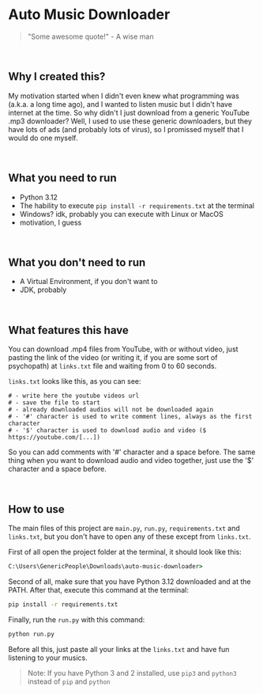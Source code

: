 # Auto Music Downloader

> "Some awesome quote!" - A wise man

<br>

## Why I created this?
My motivation started when I didn't even knew what programming was (a.k.a. a long time ago), and I wanted to listen music but I didn't have internet at the time. So why didn't I just download from a generic YouTube .mp3 downloader? Well, I used to use these generic downloaders, but they have lots of ads (and probably lots of virus), so I promissed myself that I would do one myself.

<br>

## What you need to run
- Python 3.12
- The hability to execute `pip install -r requirements.txt` at the terminal
- Windows? idk, probably you can execute with Linux or MacOS
- motivation, I guess

<br>

## What you don't need to run
- A Virtual Environment, if you don't want to
- JDK, probably

<br>

## What features this have
You can download .mp4 files from YouTube, with or without video, just pasting the link of the video (or writing it, if you are some sort of psychopath) at `links.txt` file and waiting from 0 to 60 seconds.

`links.txt` looks like this, as you can see:
```text
# - write here the youtube videos url
# - save the file to start
# - already downloaded audios will not be downloaded again
# - '#' character is used to write comment lines, always as the first character
# - '$' character is used to download audio and video ($ https://youtube.com/[...])
```
So you can add comments with '#' character and a space before. The same thing when you want to download audio and video together, just use the '$' character and a space before.

<br>

## How to use
The main files of this project are `main.py`, `run.py`, `requirements.txt` and `links.txt`, but you don't have to open any of these except from `links.txt`.

First of all open the project folder at the terminal, it should look like this:
```cmd
C:\Users\GenericPeople\Downloads\auto-music-downloader>
```
Second of all, make sure that you have Python 3.12 downloaded and at the PATH. After that, execute this command at the terminal:
```cmd
pip install -r requirements.txt
```
Finally, run the `run.py` with this command:
```cmd
python run.py
```
Before all this, just paste all your links at the `links.txt` and have fun listening to your musics.

> Note:  If you have Python 3 and 2 installed, use `pip3` and `python3` instead of `pip` and `python`
